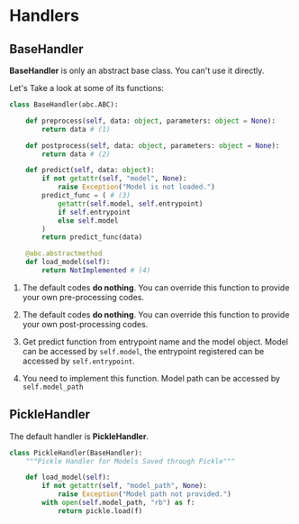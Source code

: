 # Handlers

## BaseHandler

**BaseHandler** is only an abstract base class. You can't use it directly.

Let's Take a look at some of its functions:

```python title="BaseHandler" linenums="1"
class BaseHandler(abc.ABC):

    def preprocess(self, data: object, parameters: object = None):
        return data # (1)

    def postprocess(self, data: object, parameters: object = None):
        return data # (2)

    def predict(self, data: object):
        if not getattr(self, "model", None):
            raise Exception("Model is not loaded.")
        predict_func = ( # (3)
            getattr(self.model, self.entrypoint)
            if self.entrypoint
            else self.model
        )
        return predict_func(data)

    @abc.abstractmethod
    def load_model(self):
        return NotImplemented # (4)
```

1. The default codes **do nothing**. You can override this function to provide your own pre-processing codes.

2. The default codes **do nothing**. You can override this function to provide your own post-processing codes.

3. Get predict function from entrypoint name and the model object. Model can be accessed by `self.model`, the entrypoint registered can be accessed by `self.entrypoint`.

4. You need to implement this function. Model path can be accessed by `self.model_path`

## PickleHandler

The default handler is **PickleHandler**.

```python title="PickleHandler" linenums="1"
class PickleHandler(BaseHandler):
    """Pickle Handler for Models Saved through Pickle"""

    def load_model(self):
        if not getattr(self, "model_path", None):
            raise Exception("Model path not provided.")
        with open(self.model_path, "rb") as f:
            return pickle.load(f)
```